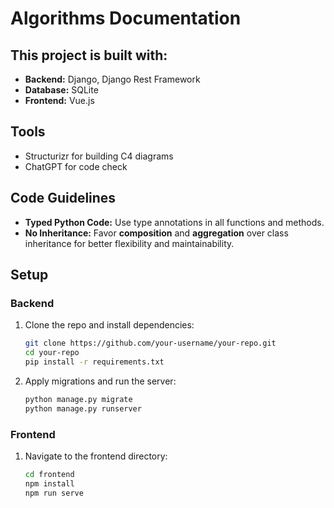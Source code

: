 # Algorithms Documentation

## This project is built with:

- **Backend:** Django, Django Rest Framework
- **Database:** SQLite
- **Frontend:** Vue.js

## Tools

- Structurizr for building C4 diagrams
- ChatGPT for code check
  
## Code Guidelines

- **Typed Python Code:** Use type annotations in all functions and methods.
- **No Inheritance:** Favor **composition** and **aggregation** over class inheritance for better flexibility and maintainability.

## Setup

### Backend
1. Clone the repo and install dependencies:
   ```bash
   git clone https://github.com/your-username/your-repo.git
   cd your-repo
   pip install -r requirements.txt
   ```
2. Apply migrations and run the server:
   ```bash
   python manage.py migrate
   python manage.py runserver
   ```

### Frontend
1. Navigate to the frontend directory:
   ```bash
   cd frontend
   npm install
   npm run serve
   ```
